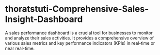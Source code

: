 # thoratstuti-Comprehensive-Sales-Insight-Dashboard
A sales performance dashboard is a crucial tool for businesses to monitor and analyze their sales activities. It provides a comprehensive overview of various sales metrics and key performance indicators (KPIs) in real-time or near real-time.
